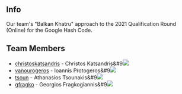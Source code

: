 ## Info
Our team's "Balkan Khatru" approach to the 2021 Qualification Round (Online) for the Google Hash Code.

## Team Members

* [christoskatsandris](https://github.com/christoskatsandris) - Christos Katsandris&#9[<img src="https://img.shields.io/badge/LinkedIn-0077B5?style=for-the-badge&logo=linkedin&logoColor=white" />](https://www.linkedin.com/in/christos-katsandris/)
* [vanourogeros](https://github.com/vanourogeros) - Ioannis Protogeros&#9[<img src="https://img.shields.io/badge/LinkedIn-0077B5?style=for-the-badge&logo=linkedin&logoColor=white" />](https://www.linkedin.com/in/ioannis-protogeros-889b95190/)
* [tsoun](https://github.com/tsoun) - Athanasios Tsounakis&#9[<img src="https://img.shields.io/badge/LinkedIn-0077B5?style=for-the-badge&logo=linkedin&logoColor=white" />](https://www.linkedin.com/in/ath-st-tsounakis/)
* [gfragko](https://github.com/gfragko) - Georgios Fragkogiannis&#9[<img src="https://img.shields.io/badge/LinkedIn-0077B5?style=for-the-badge&logo=linkedin&logoColor=white" />](https://www.linkedin.com/in/george-fragkogiannis-7609ba1ba/)
